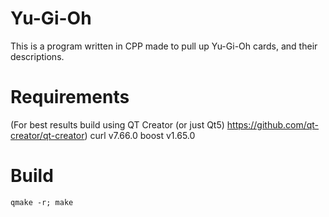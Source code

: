 # Yu-Gi-Oh
This is a program written in CPP made to pull up Yu-Gi-Oh cards, and their descriptions.

# Requirements
(For best results build using QT Creator (or just Qt5) https://github.com/qt-creator/qt-creator)
curl v7.66.0 
boost v1.65.0
# Build
`qmake -r; make`
